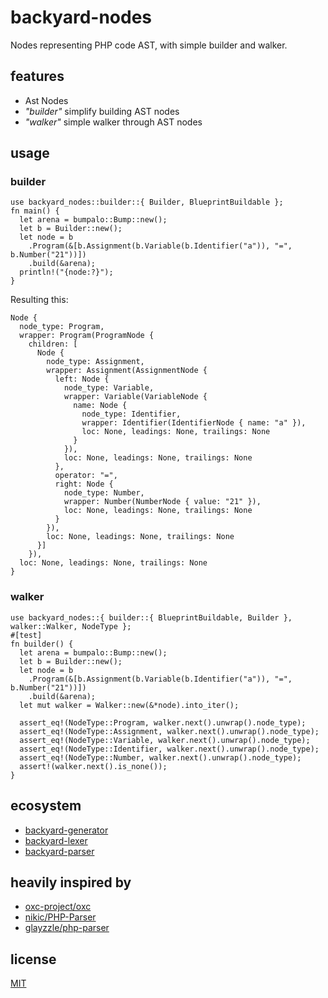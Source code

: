 # backyard-nodes

Nodes representing PHP code AST, with simple builder and walker.

## features

- Ast Nodes
- _"builder"_ simplify building AST nodes
- _"walker"_ simple walker through AST nodes

## usage

### builder

    use backyard_nodes::builder::{ Builder, BlueprintBuildable };
    fn main() {
      let arena = bumpalo::Bump::new();
      let b = Builder::new();
      let node = b
        .Program(&[b.Assignment(b.Variable(b.Identifier("a")), "=", b.Number("21"))])
        .build(&arena);
      println!("{node:?}");
    }

Resulting this:

    Node {
      node_type: Program,
      wrapper: Program(ProgramNode {
        children: [
          Node {
            node_type: Assignment,
            wrapper: Assignment(AssignmentNode {
              left: Node {
                node_type: Variable,
                wrapper: Variable(VariableNode {
                  name: Node {
                    node_type: Identifier,
                    wrapper: Identifier(IdentifierNode { name: "a" }),
                    loc: None, leadings: None, trailings: None
                  }
                }),
                loc: None, leadings: None, trailings: None
              },
              operator: "=",
              right: Node {
                node_type: Number,
                wrapper: Number(NumberNode { value: "21" }),
                loc: None, leadings: None, trailings: None
              }
            }),
            loc: None, leadings: None, trailings: None
          }]
        }),
      loc: None, leadings: None, trailings: None
    }

### walker

    use backyard_nodes::{ builder::{ BlueprintBuildable, Builder }, walker::Walker, NodeType };
    #[test]
    fn builder() {
      let arena = bumpalo::Bump::new();
      let b = Builder::new();
      let node = b
        .Program(&[b.Assignment(b.Variable(b.Identifier("a")), "=", b.Number("21"))])
        .build(&arena);
      let mut walker = Walker::new(&*node).into_iter();

      assert_eq!(NodeType::Program, walker.next().unwrap().node_type);
      assert_eq!(NodeType::Assignment, walker.next().unwrap().node_type);
      assert_eq!(NodeType::Variable, walker.next().unwrap().node_type);
      assert_eq!(NodeType::Identifier, walker.next().unwrap().node_type);
      assert_eq!(NodeType::Number, walker.next().unwrap().node_type);
      assert!(walker.next().is_none());
    }

## ecosystem

- [backyard-generator](https://crates.io/crates/backyard-generator)
- [backyard-lexer](https://crates.io/crates/backyard-lexer)
- [backyard-parser](https://crates.io/crates/backyard-parser)

## heavily inspired by

- [oxc-project/oxc](https://github.com/oxc-project/oxc)
- [nikic/PHP-Parser](https://github.com/nikic/PHP-Parser)
- [glayzzle/php-parser](https://github.com/glayzzle/php-parser)

## license

[MIT](https://github.com/Alzera/backyard/blob/main/LICENSE)
